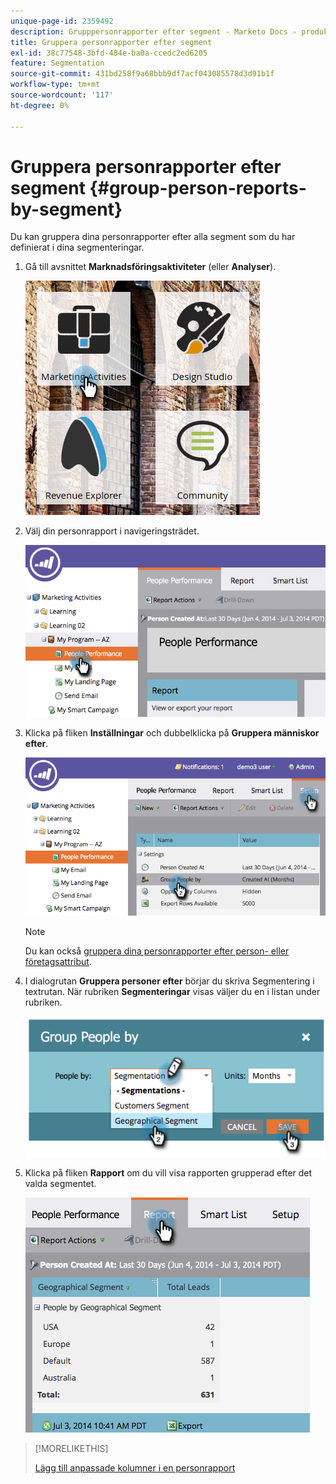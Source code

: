 ```yaml
---
unique-page-id: 2359492
description: Grupppersonrapporter efter segment - Marketo Docs - produktdokumentation
title: Gruppera personrapporter efter segment
exl-id: 38c77548-3bfd-484e-ba0a-ccedc2ed6205
feature: Segmentation
source-git-commit: 431bd258f9a68bbb9df7acf043085578d3d91b1f
workflow-type: tm+mt
source-wordcount: '117'
ht-degree: 0%

---
```


# Gruppera personrapporter efter segment {#group-person-reports-by-segment}

Du kan gruppera dina personrapporter efter alla segment som du har definierat i dina segmenteringar.

1. Gå till avsnittet **Marknadsföringsaktiviteter** (eller **Analyser**).

   ![](assets/image2017-3-28-8-3a43-3a9.png)

1. Välj din personrapport i navigeringsträdet.

   ![](assets/image2017-3-28-9-3a25-3a0.png)

1. Klicka på fliken **Inställningar** och dubbelklicka på **Gruppera människor efter**.

   ![](assets/image2017-3-28-9-3a25-3a22.png)

   >[!NOTE]
   >
   >Du kan också [gruppera dina personrapporter efter person- eller företagsattribut](/help/marketo/product-docs/reporting/basic-reporting/report-activity/group-person-reports-by-attribute.md).

1. I dialogrutan **Gruppera personer efter** börjar du skriva Segmentering i textrutan. När rubriken **Segmenteringar** visas väljer du en i listan under rubriken.

   ![](assets/image2017-3-28-9-3a25-3a55.png)

1. Klicka på fliken **Rapport** om du vill visa rapporten grupperad efter det valda segmentet.

   ![](assets/image2017-3-28-9-3a26-3a13.png)

>[!MORELIKETHIS]
>
>[Lägg till anpassade kolumner i en personrapport](/help/marketo/product-docs/reporting/basic-reporting/editing-reports/add-custom-columns-to-a-person-report.md)
